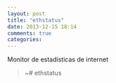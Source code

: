 ```yaml
---
layout: post
title: "ethstatus"
date: 2013-12-15 18:14
comments: true
categories: 
---
```

Monitor de estadísticas de internet

>~# ethstatus

